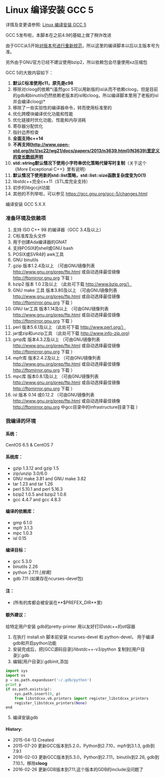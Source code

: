 Linux 编译安装 GCC 5
======

详情及变更请参照: [Linux 编译安装 GCC 5](https://github.com/owent-utils/bash-shell/tree/master/GCC%20Installer/gcc-5)

GCC 5发布啦，本脚本在之前4.9的基础上做了稍许改进

由于GCC从5开始[对版本号进行重新规范](https://gcc.gnu.org/develop.html#num_scheme)，所以这里的编译脚本以后以主版本号为准。

另外由于GNU官方已经不建议使用bzip2，所以依赖包会尽量使用xz压缩包

GCC 5的大致内容如下：

1.   **默认C标准使用c11，原先是c98**
2.  移除对cloog的依赖*(虽然gcc 5可以用新版的isl从而不依赖cloog，但是目前的gdb和binutils仍然依赖老版本的isl和cloog，所以编译脚本里用了老板的isl并会编译cloog)*
3.  移除了一些实验性的编译器命令，转而使用标准里的
4.  优化跨模块编译优化功能和性能
5.  优化链接时优化功能、性能和内存消耗
6.  寄存器分配优化
7.  指针边界检查
8.  **全面支持c++14**
9.  **不再支持[http://www.open-std.org/jtc1/sc22/wg21/docs/papers/2013/n3639.html](N3639)里定义的变长数组声明**
10. **std::string默认情况下使用小字符串优化策略代替写时复制**（关于这个《More Exceptional C++》里有说明）
11. **默认情况下使用新的std::list策略，std::list::size函数复杂度变为O(1)**
12. libstdc++完全c++11（STL库完全支持）
13. 初步的libgccjit功能
14. 其他的不列举啦，可以参见 https://gcc.gnu.org/gcc-5/changes.html

编译安装 GCC 5.X.X
### 准备环境及依赖项

1. 支持 ISO C++ 98 的编译器（GCC 3.4及以上）
2. C标准库及头文件
3. 用于创建Ada编译器的GNAT
4. 支持POSIX的shell或GNU bash
5. POSIX或SVR4的 awk工具
6. GNU binutils
7. gzip 版本1.2.4及以上     （可由GNU镜像列表 http://www.gnu.org/prep/ftp.html 或自动选择最佳镜像 http://ftpmirror.gnu.org 下载 ）
8. bzip2 版本 1.0.2及以上    （此处可下载 http://www.bzip.org/）
9. GNU make 工具 版本3.80及以上 （可由GNU镜像列表 http://www.gnu.org/prep/ftp.html 或自动选择最佳镜像 http://ftpmirror.gnu.org 下载 ）
10. GNU tar工具 版本1.14及以上   （可由GNU镜像列表 http://www.gnu.org/prep/ftp.html 或自动选择最佳镜像 http://ftpmirror.gnu.org 下载 ）
11. perl 版本5.6.1及以上      （此处可下载 http://www.perl.org/）
12. jar或zip和unzip工具 （此处可下载 http://www.info-zip.org)
13. gmp库 版本4.3.2及以上 （可由GNU镜像列表 http://www.gnu.org/prep/ftp.html 或自动选择最佳镜像 http://ftpmirror.gnu.org 下载 ）
14. mpfr库 版本2.4.2及以上 （可由GNU镜像列表 http://www.gnu.org/prep/ftp.html 或自动选择最佳镜像 http://ftpmirror.gnu.org 下载 ）
15. mpc库 版本0.8.1及以上 （可由GNU镜像列表 http://www.gnu.org/prep/ftp.html 或自动选择最佳镜像 http://ftpmirror.gnu.org 下载 ）
16. isl 版本 0.14 或0.12.2 （可由GNU镜像列表 http://www.gnu.org/prep/ftp.html 或自动选择最佳镜像 http://ftpmirror.gnu.org  中gcc目录中的infrastructure目录下载 ）

### 我编译的环境
#### 系统：
CentOS 6.5 & CentOS 7

#### 系统库：
+ gzip 1.3.12 and gzip 1.5
+ zip/unzip 3.0/6.0
+ GNU make 3.81 and GNU make 3.82
+ tar 1.23 and tar 1.26
+ perl 5.10.1 and perl 5.16.3
+ bzip2 1.0.5 and bzip2 1.0.6
+ gcc 4.4.7 and gcc 4.8.3

#### 编译的依赖库：
+ gmp 6.1.0
+ mpfr 3.1.3
+ mpc 1.0.3
+ isl 0.15

#### 编译目标：
+ gcc 5.3.0
+ binutils 2.26
+ python 2.7.11 *[按需]*
+ gdb 7.11 (如果存在ncurses-devel包)

#### 注：
+ (所有的库都会被安装在**$PREFEX_DIR**里)

#### 额外建议：
给特定用户安装 gdb的pretty-printer 用以友好打印stdc++的stl容器

1. 在执行 install.sh 脚本前安装 ncurses-devel 和 python-devel， 用于编译gdb和开启python功能
2. 安装完成后，把[GCC源码目录]/libstdc++-v3/python 复制到[用户目录]/.gdb
3. 编辑[用户目录]/.gdbinit,添加
```python
import sys
import os
p = os.path.expanduser('~/.gdb/python')
print p
if os.path.exists(p):
    sys.path.insert(0, p)
    from libstdcxx.v6.printers import register_libstdcxx_printers
    register_libstdcxx_printers(None)
end
```
5. 编译安装gdb

#### History:
+ 2015-04-13    Created
+ 2015-07-20    更新GCC版本到5.2.0，Python到2.7.10，mpfr到3.1.3, gdb到7.9.1
+ 2016-02-03    更新GCC版本到5.3.0，Python到2.7.11，binutils到2.26, gdb到7.10.1，移除**cloog**
+ 2016-02-26    更新GDB版本到7.11,这个版本的GDB的include没问题了